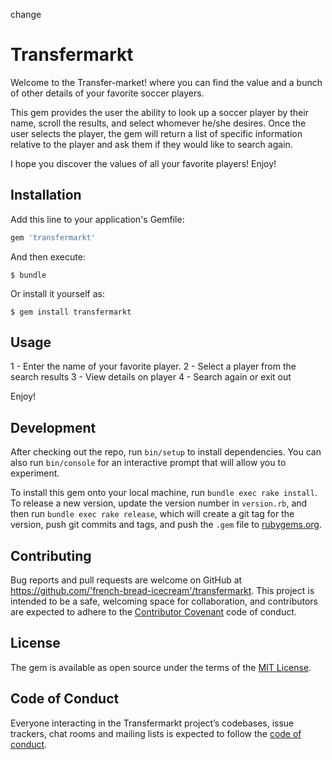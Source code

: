 change


# Transfermarkt

Welcome to the Transfer-market! where you can find the value and a bunch of other details of your favorite soccer players. 

This gem provides the user the ability to look up a soccer player by their name, scroll the results, and select whomever he/she desires. Once the user selects the player, the gem will return a list of specific information relative to the player and ask them if they would like to search again. 

I hope you discover the values of all your favorite players! Enjoy!

## Installation

Add this line to your application's Gemfile:

```ruby
gem 'transfermarkt'
```

And then execute:

    $ bundle

Or install it yourself as:

    $ gem install transfermarkt

## Usage

1 - Enter the name of your favorite player. 
2 - Select a player from the search results 
3 - View details on player 
4 - Search again or exit out 

Enjoy!

## Development

After checking out the repo, run `bin/setup` to install dependencies. You can also run `bin/console` for an interactive prompt that will allow you to experiment.

To install this gem onto your local machine, run `bundle exec rake install`. To release a new version, update the version number in `version.rb`, and then run `bundle exec rake release`, which will create a git tag for the version, push git commits and tags, and push the `.gem` file to [rubygems.org](https://rubygems.org).

## Contributing

Bug reports and pull requests are welcome on GitHub at https://github.com/'french-bread-icecream'/transfermarkt. This project is intended to be a safe, welcoming space for collaboration, and contributors are expected to adhere to the [Contributor Covenant](http://contributor-covenant.org) code of conduct.

## License

The gem is available as open source under the terms of the [MIT License](https://opensource.org/licenses/MIT).

## Code of Conduct

Everyone interacting in the Transfermarkt project’s codebases, issue trackers, chat rooms and mailing lists is expected to follow the [code of conduct](https://github.com/'french-bread-icecream'/transfermarkt/blob/master/CODE_OF_CONDUCT.md).
